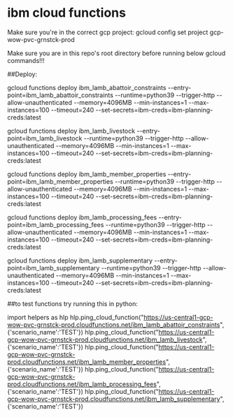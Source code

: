 # ibm cloud functions
Make sure you're in the correct gcp project:
gcloud config set project gcp-wow-pvc-grnstck-prod

Make sure you are in this repo's root directory before running below gcloud commands!!!

##Deploy:

gcloud functions deploy ibm_lamb_abattoir_constraints --entry-point=ibm_lamb_abattoir_constraints --runtime=python39 --trigger-http  --allow-unauthenticated --memory=4096MB --min-instances=1 --max-instances=100 --timeout=240 --set-secrets=ibm-creds=ibm-planning-creds:latest

gcloud functions deploy ibm_lamb_livestock --entry-point=ibm_lamb_livestock --runtime=python39 --trigger-http  --allow-unauthenticated --memory=4096MB --min-instances=1 --max-instances=100 --timeout=240 --set-secrets=ibm-creds=ibm-planning-creds:latest

gcloud functions deploy ibm_lamb_member_properties --entry-point=ibm_lamb_member_properties --runtime=python39 --trigger-http  --allow-unauthenticated --memory=4096MB --min-instances=1 --max-instances=100 --timeout=240 --set-secrets=ibm-creds=ibm-planning-creds:latest

gcloud functions deploy ibm_lamb_processing_fees --entry-point=ibm_lamb_processing_fees --runtime=python39 --trigger-http  --allow-unauthenticated --memory=4096MB --min-instances=1 --max-instances=100 --timeout=240 --set-secrets=ibm-creds=ibm-planning-creds:latest

gcloud functions deploy ibm_lamb_supplementary --entry-point=ibm_lamb_supplementary --runtime=python39 --trigger-http  --allow-unauthenticated --memory=4096MB --min-instances=1 --max-instances=100 --timeout=240 --set-secrets=ibm-creds=ibm-planning-creds:latest

##to test functions try running this in python:

import helpers as hlp
hlp.ping_cloud_function("https://us-central1-gcp-wow-pvc-grnstck-prod.cloudfunctions.net/ibm_lamb_abattoir_constraints", {'scenario_name':'TEST'})
hlp.ping_cloud_function("https://us-central1-gcp-wow-pvc-grnstck-prod.cloudfunctions.net/ibm_lamb_livestock", {'scenario_name':'TEST'})
hlp.ping_cloud_function("https://us-central1-gcp-wow-pvc-grnstck-prod.cloudfunctions.net/ibm_lamb_member_properties", {'scenario_name':'TEST'})
hlp.ping_cloud_function("https://us-central1-gcp-wow-pvc-grnstck-prod.cloudfunctions.net/ibm_lamb_processing_fees", {'scenario_name':'TEST'})
hlp.ping_cloud_function("https://us-central1-gcp-wow-pvc-grnstck-prod.cloudfunctions.net/ibm_lamb_supplementary", {'scenario_name':'TEST'})
